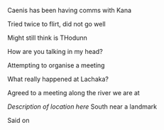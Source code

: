 
Caenis has been having comms with Kana

Tried twice to flirt, did not go well

Might still think is THodunn

How are you talking in my head?

Attempting to organise a meeting

What really happened at Lachaka?

Agreed to a meeting along the river we are at

*Description of location here*
South near a landmark

Said on 

